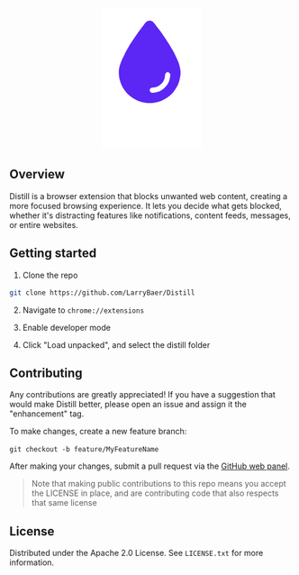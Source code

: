 <div align="center">

[![Distill](./public/assets/images/logo_with_text.png)](https://github.com/LarryBaer/Distill)

</div>

## Overview

Distill is a browser extension that blocks unwanted web content, creating a more focused browsing experience. It lets you decide what gets blocked, whether it's distracting features like notifications, content feeds, messages, or entire websites.

## Getting started

1. Clone the repo

```sh
git clone https://github.com/LarryBaer/Distill

```

2. Navigate to `chrome://extensions`

3. Enable developer mode

4. Click "Load unpacked", and select the distill folder

## Contributing

Any contributions are greatly appreciated!
If you have a suggestion that would make Distill better, please open an issue and assign it the "enhancement" tag.

To make changes, create a new feature branch:

`git checkout -b feature/MyFeatureName`

After making your changes, submit a pull request via the [GitHub web panel](https://github.com/LarryBaer/Distill/compare).

> Note that making public contributions to this repo means you accept the LICENSE in place, and are contributing code that also respects that same license

## License

Distributed under the Apache 2.0 License. See `LICENSE.txt` for more information.
